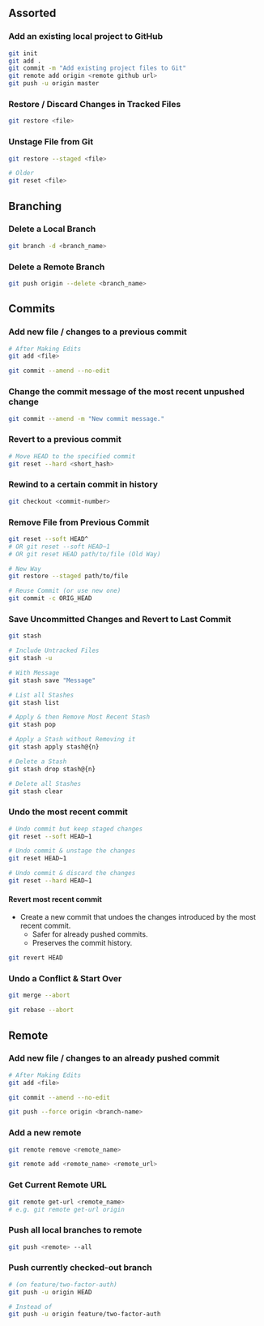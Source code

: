 ## Assorted

### Add an existing local project to GitHub

```bash
git init
git add .
git commit -m "Add existing project files to Git"
git remote add origin <remote github url>
git push -u origin master
```

### Restore / Discard Changes in Tracked Files

```bash
git restore <file>
```

### Unstage File from Git

```bash
git restore --staged <file>

# Older
git reset <file>
```

## Branching

### Delete a Local Branch

```bash
git branch -d <branch_name>
```

### Delete a Remote Branch

```bash
git push origin --delete <branch_name>
```

## Commits

### Add new file / changes to a previous commit

```bash
# After Making Edits
git add <file>

git commit --amend --no-edit
```

### Change the commit message of the most recent unpushed change

```bash
git commit --amend -m "New commit message."
```

### Revert to a previous commit

```bash
# Move HEAD to the specified commit
git reset --hard <short_hash>
```

### Rewind to a certain commit in history

```bash
git checkout <commit-number>
```

### Remove File from Previous Commit

```bash
git reset --soft HEAD^ 
# OR git reset --soft HEAD~1 
# OR git reset HEAD path/to/file (Old Way)

# New Way
git restore --staged path/to/file

# Reuse Commit (or use new one)
git commit -c ORIG_HEAD
```

### Save Uncommitted Changes and Revert to Last Commit

```bash
git stash

# Include Untracked Files
git stash -u

# With Message
git stash save "Message"

# List all Stashes
git stash list

# Apply & then Remove Most Recent Stash
git stash pop

# Apply a Stash without Removing it
git stash apply stash@{n}

# Delete a Stash
git stash drop stash@{n}

# Delete all Stashes
git stash clear
```

### Undo the most recent commit

```bash
# Undo commit but keep staged changes
git reset --soft HEAD~1

# Undo commit & unstage the changes
git reset HEAD~1

# Undo commit & discard the changes
git reset --hard HEAD~1
```

#### Revert most recent commit

- Create a new commit that undoes the changes introduced by the most recent commit.
    - Safer for already pushed commits.
    - Preserves the commit history.

```bash
git revert HEAD
```

### Undo a Conflict & Start Over

```bash
git merge --abort

git rebase --abort
```

## Remote

### Add new file / changes to an already pushed commit

```bash
# After Making Edits
git add <file>

git commit --amend --no-edit

git push --force origin <branch-name>
```

### Add a new remote

```bash
git remote remove <remote_name>

git remote add <remote_name> <remote_url>
```

### Get Current Remote URL

```bash
git remote get-url <remote_name>
# e.g. git remote get-url origin
```

### Push all local branches to remote

```bash
git push <remote> --all
```

### Push currently checked-out branch

```bash
# (on feature/two-factor-auth)
git push -u origin HEAD

# Instead of
git push -u origin feature/two-factor-auth
```

